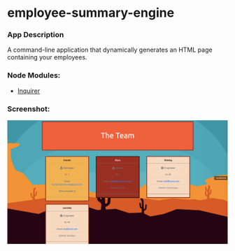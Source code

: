 # employee-summary-engine

### App Description
A command-line application that dynamically generates an HTML page containing your employees. 

### Node Modules:
* [Inquirer](https://www.npmjs.com/package/inquirer)

### Screenshot:
![Screenshot](https://raw.githubusercontent.com/everetthumphreys/employee-summary-engine/master/assets/screenshot.png)
